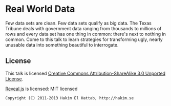# Real World Data
Few data sets are clean. Few data sets qualify as big data. The Texas Tribune deals with government data ranging from thousands to millions of rows and every data set has one thing in common: there's next to nothing in common. Come to this talk to learn strategies for transforming ugly, nearly unusable data into something beautiful to interrogate.

## License

This talk is licensed [Creative Commons Attribution-ShareAlike 3.0 Unported License][license].

[Reveal.js][] is licensed:
	MIT licensed

	Copyright (C) 2011-2013 Hakim El Hattab, http://hakim.se

[Reveal.js]: http://lab.hakim.se/reveal-js/
[license]: http://creativecommons.org/licenses/by-sa/3.0/deed.en_US
